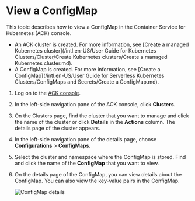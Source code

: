# View a ConfigMap

This topic describes how to view a ConfigMap in the Container Service for Kubernetes \(ACK\) console.

-   An ACK cluster is created. For more information, see [Create a managed Kubernetes cluster](/intl.en-US/User Guide for Kubernetes Clusters/Cluster/Create Kubernetes clusters/Create a managed Kubernetes cluster.md).
-   A ConfigMap is created. For more information, see [Create a ConfigMap](/intl.en-US/User Guide for Serverless Kubernetes Clusters/ConfigMaps and Secrets/Create a ConfigMap.md).

1.  Log on to the [ACK console](https://cs.console.aliyun.com).

2.  In the left-side navigation pane of the ACK console, click **Clusters**.

3.  On the Clusters page, find the cluster that you want to manage and click the name of the cluster or click **Details** in the **Actions** column. The details page of the cluster appears.

4.  In the left-side navigation pane of the details page, choose **Configurations** \> **ConfigMaps**.

5.  Select the cluster and namespace where the ConfigMap is stored. Find and click the name of the **ConfigMap** that you want to view.

6.  On the details page of the ConfigMap, you can view details about the ConfigMap. You can also view the key-value pairs in the ConfigMap.

    ![ConfigMap details](https://static-aliyun-doc.oss-accelerate.aliyuncs.com/assets/img/en-US/0645359951/p40653.png)


